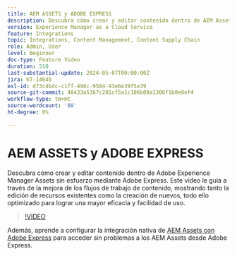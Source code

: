 ```yaml
---
title: AEM ASSETS y ADOBE EXPRESS
description: Descubra cómo crear y editar contenido dentro de AEM Assets mediante Adobe Express.
version: Experience Manager as a Cloud Service
feature: Integrations
topic: Integrations, Content Management, Content Supply Chain
role: Admin, User
level: Beginner
doc-type: Feature Video
duration: 510
last-substantial-update: 2024-05-07T00:00:00Z
jira: KT-14645
exl-id: d73c4bdc-c1ff-498c-9584-93e6e39f5e39
source-git-commit: 48433a5367c281cf5a1c106b08a1306f1b0e8ef4
workflow-type: tm+mt
source-wordcount: '88'
ht-degree: 0%

---
```


# AEM ASSETS y ADOBE EXPRESS

Descubra cómo crear y editar contenido dentro de Adobe Experience Manager Assets sin esfuerzo mediante Adobe Express. Este vídeo le guía a través de la mejora de los flujos de trabajo de contenido, mostrando tanto la edición de recursos existentes como la creación de nuevos, todo ello optimizado para lograr una mayor eficacia y facilidad de uso.

>[!VIDEO](https://video.tv.adobe.com/v/3425972/?learn=on)

Además, aprende a configurar la integración nativa de [AEM Assets con Adobe Express](https://experienceleague.adobe.com/en/docs/experience-manager-cloud-service/content/assets/integration-adobe-express/native-integration-adobe-express) para acceder sin problemas a los AEM Assets desde Adobe Express.

